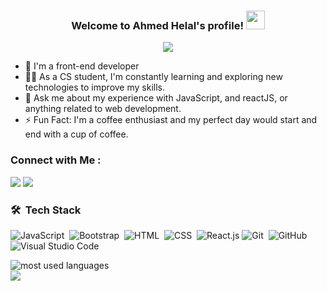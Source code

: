 


<h3 align="center" flex="wrap" width="200">
  Welcome to Ahmed Helal's profile!
  <img src="https://media.giphy.com/media/hvRJCLFzcasrR4ia7z/giphy.gif" width="30">
</h3>

<!-- Typing SVG by DenverCoder1 - https://github.com/DenverCoder1/readme-typing-svg -->
<p align="center">
  <a href="https://github.com/DenverCoder1/readme-typing-svg"><img src="https://readme-typing-svg.herokuapp.com/?lines=FRONT-END%20web%20developer;Always%20learning%20new%20things&font=Fira%20Code&center=true&width=440&height=45&color=f75c7e&vCenter=true&size=22"></a>
</p> 

- 🏢 I'm a front-end developer
- 👨‍💻 As a CS student, I'm constantly learning and exploring new technologies to improve my skills.
- 💬 Ask me about my experience with JavaScript, and reactJS, or anything related to web development.
- ⚡ Fun Fact: I'm a coffee enthusiast and my perfect day would start and end with a cup of coffee.


### Connect with Me :

<a href="https://www.linkedin.com/in/ahmed-helal-2165b8156/" target="_blank"><img src="https://img.shields.io/badge/-Ahmed%20Helal-0077B5?style=for-the-badge&logo=Linkedin&logoColor=white"/></a>
<a href="https://t.me/HELAALL" target="_blank"><img src="https://img.shields.io/badge/-Ahmed%20Helal-0077B5?style=for-the-badge&logo=Telegram&logoColor=white"/></a>
### 🛠 &nbsp;Tech Stack
![JavaScript](https://img.shields.io/badge/-JavaScript-05122A?style=flat&logo=javascript)&nbsp;
![Bootstrap](https://img.shields.io/badge/-Bootstrap-05122A?style=flat&logo=bootstrap&logoColor=563D7C)&nbsp;
![HTML](https://img.shields.io/badge/-HTML-05122A?style=flat&logo=HTML5)&nbsp;
![CSS](https://img.shields.io/badge/-CSS-05122A?style=flat&logo=CSS3&logoColor=1572B6)&nbsp;
![React.js](https://img.shields.io/badge/-React-05122A?style=flat&logo=react)
![Git](https://img.shields.io/badge/-Git-05122A?style=flat&logo=git)&nbsp;
![GitHub](https://img.shields.io/badge/-GitHub-05122A?style=flat&logo=github)&nbsp;
![Visual Studio Code](https://img.shields.io/badge/-Visual%20Studio%20Code-05122A?style=flat&logo=visual-studio-code&logoColor=007ACC)&nbsp;






<img align="left" src="https://github-readme-stats.vercel.app/api/top-langs?username=HELAL15&show_icons=true&locale=en&layout=compact&theme=radical" alt="most used languages" />
<br>
<a href="https://komarev.com/ghpvc/?username=HELAL15&style=for-the-badge">
    <img src="https://komarev.com/ghpvc/?username=HELAL15&style=for-the-badge">
</a>
